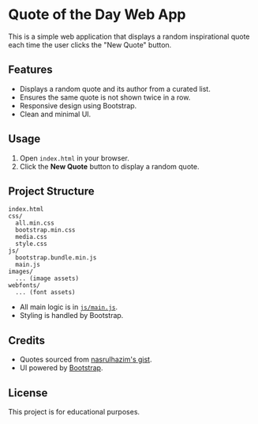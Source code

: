 # Quote of the Day Web App

This is a simple web application that displays a random inspirational quote each time the user clicks the "New Quote" button.

## Features

- Displays a random quote and its author from a curated list.
- Ensures the same quote is not shown twice in a row.
- Responsive design using Bootstrap.
- Clean and minimal UI.

## Usage

1. Open `index.html` in your browser.
2. Click the **New Quote** button to display a random quote.

## Project Structure

```
index.html
css/
  all.min.css
  bootstrap.min.css
  media.css
  style.css
js/
  bootstrap.bundle.min.js
  main.js
images/
  ... (image assets)
webfonts/
  ... (font assets)
```

- All main logic is in [`js/main.js`](js/main.js).
- Styling is handled by Bootstrap.

## Credits

- Quotes sourced from [nasrulhazim's gist](https://gist.github.com/nasrulhazim/54b659e43b1035215cd0ba1d4577ee80).
- UI powered by [Bootstrap](https://getbootstrap.com/).

## License

This project is for educational purposes.